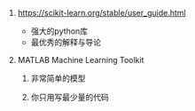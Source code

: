 1. https://scikit-learn.org/stable/user_guide.html

   * 强大的python库
   * 最优秀的解释与导论

2. MATLAB Machine Learning Toolkit

   1. 非常简单的模型

   2. 你只用写最少量的代码

      

